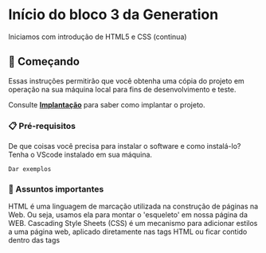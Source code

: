 # Início do bloco 3 da Generation

Iniciamos com introdução de HTML5 e CSS (continua)

## 🚀 Começando

Essas instruções permitirão que você obtenha uma cópia do projeto em operação na sua máquina local para fins de desenvolvimento e teste.

Consulte **[Implantação](#-implanta%C3%A7%C3%A3o)** para saber como implantar o projeto.

### 📋 Pré-requisitos

De que coisas você precisa para instalar o software e como instalá-lo?
Tenha o VScode instalado em sua máquina.

```
Dar exemplos
```

### 🔧 Assuntos importantes

HTML é uma linguagem de marcação utilizada na construção de páginas na Web. Ou seja, usamos ela para montar o 'esqueleto' em nossa página da WEB.
Cascading Style Sheets (CSS) é um mecanismo para adicionar estilos a uma página web, aplicado diretamente nas tags HTML ou ficar contido dentro das tags <style>. Com isso podemos montar a 'pele' da nossa página na WEB.

```
Dar exemplos
```
<!DOCTYPE html>
<html>
<head>
<meta charset="UTF-8"/>
<title>Document</title>
</head>
<body>
<!-- Conteúdo -->
</body>
</html>
Referencia: https://www.devmedia.com.br/html-basico-codigos-html/16596

```
Até finalizar
```

Termine com um exemplo de como obter dados do sistema ou como usá-los para uma pequena demonstração.

## 🎁 Expressões de gratidão

* Conte a outras pessoas sobre este projeto 📢;
* Convide alguém da equipe para uma churrasco 🍖;
* Um agradecimento publicamente 🫂;
* etc.


---
⌨️ com ❤️ por [Armstrong Lohãns](https://github.com/Kaluribr) 😊